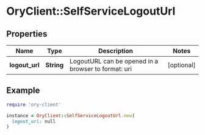 # OryClient::SelfServiceLogoutUrl

## Properties

| Name | Type | Description | Notes |
| ---- | ---- | ----------- | ----- |
| **logout_url** | **String** | LogoutURL can be opened in a browser to  format: uri | [optional] |

## Example

```ruby
require 'ory-client'

instance = OryClient::SelfServiceLogoutUrl.new(
  logout_url: null
)
```

